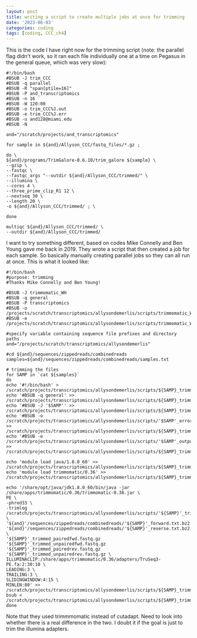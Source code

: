 ```yaml
---
layout: post
title: writing a script to create multiple jobs at once for trimming
date: '2023-06-03'
categories: coding
tags: [coding, CCC_ch4]
---
```


This is the code I have right now for the trimming script (note: the parallel flag didn't work, so it ran each file individually one at a time on Pegasus in the general queue, which was very slow):

```{bash}
#!/bin/bash
#BSUB -J trim_CCC
#BSUB -q parallel
#BSUB -R "span[ptile=16]"
#BSUB -P and_transcriptomics
#BSUB -n 16
#BSUB -W 120:00
#BSUB -o trim_CCC%J.out
#BSUB -e trim_CCC%J.err
#BSUB -u and128@miami.edu
#BSUB -N

and="/scratch/projects/and_transcriptomics"

for sample in ${and}/Allyson_CCC/fastq_files/*.gz ;

do \
${and}/programs/TrimGalore-0.6.10/trim_galore ${sample} \
--gzip \
--fastqc \
--fastqc_args "--outdir ${and}/Allyson_CCC/trimmed/" \
--illumina \
--cores 4 \
--three_prime_clip_R1 12 \
--nextseq 30 \
--length 20 \
-o ${and}/Allyson_CCC/trimmed/ ; \

done

multiqc ${and}/Allyson_CCC/trimmed/ \
--outdir ${and}/Allyson_CCC/trimmed/
```

I want to try something different, based on codes Mike Connelly and Ben Young gave me back in 2019. They wrote a script that then created a job for each sample. So basically manually creating parallel jobs so they can all run at once. This is what it looked like:

```{bash}
#!/bin/bash
#purpose: trimming
#Thanks Mike Connelly and Ben Young!

#BSUB -J trimmomatic_WH
#BSUB -q general
#BSUB -P transcriptomics
#BSUB -o /projects/scratch/transcriptomics/allysondemerlis/scripts/trimmomatic_WH%J.out
#BSUB -e /projects/scratch/transcriptomics/allysondemerlis/scripts/trimmomatic_WH%J.err

#specify variable containing sequence file prefixes and directory paths
and="/projects/scratch/transcriptomics/allysondemerlis"

#cd ${and}/sequences/zippedreads/combinedreads
samples=${and}/sequences/zippedreads/combinedreads/samples.txt

# trimming the files
for SAMP in `cat ${samples}`
do
echo '#!/bin/bash' > /scratch/projects/transcriptomics/allysondemerlis/scripts/${SAMP}_trimming.job
echo '#BSUB -q general' >> /scratch/projects/transcriptomics/allysondemerlis/scripts/${SAMP}_trimming.job
echo '#BSUB -J '$SAMP'' >> /scratch/projects/transcriptomics/allysondemerlis/scripts/${SAMP}_trimming.job
echo '#BSUB -o /scratch/projects/transcriptomics/allysondemerlis/scripts/'$SAMP'_error_trimming.txt' >> /scratch/projects/transcriptomics/allysondemerlis/scripts/${SAMP}_trimming.job
echo '#BSUB -e /scratch/projects/transcriptomics/allysondemerlis/scripts/'$SAMP'_output_trimming.txt' >> /scratch/projects/transcriptomics/allysondemerlis/scripts/${SAMP}_trimming.job

echo 'module load java/1.8.0_60' >> /scratch/projects/transcriptomics/allysondemerlis/scripts/${SAMP}_trimming.job
echo 'module load trimmomatic/0.36' >> /scratch/projects/transcriptomics/allysondemerlis/scripts/${SAMP}_trimming.job

echo '/share/opt/java/jdk1.8.0_60/bin/java -jar /share/apps/trimmomatic/0.36/trimmomatic-0.36.jar \
PE \
-phred33 \
-trimlog /scratch/projects/transcriptomics/allysondemerlis/scripts/'${SAMP}'_trim.log \
'${and}'/sequences/zippedreads/combinedreads/'${SAMP}'_forward.txt.bz2 '${and}'/sequences/zippedreads/combinedreads/'${SAMP}'_reverse.txt.bz2 \
'${SAMP}'_trimmed_pairedfwd.fastq.gz '${SAMP}'_trimmed_unpairedfwd.fastq.gz '${SAMP}'_trimmed_pairedrev.fastq.gz '${SAMP}'_trimmed_unpairedrev.fastq.gz \
ILLUMINACLIP:/share/apps/trimmomatic/0.36/adapters/TruSeq3-PE.fa:2:30:10 \
LEADING:3 \
TRAILING:3 \
SLIDINGWINDOW:4:15 \
MINLEN:80' >> /scratch/projects/transcriptomics/allysondemerlis/scripts/${SAMP}_trimming.job
bsub < /scratch/projects/transcriptomics/allysondemerlis/scripts/${SAMP}_trimming.job
done
```

Note that they used trimmmomatic instead of cutadapt. Need to look into whether there is a real difference in the two. I doubt it if the goal is just to trim the illumina adapters.


